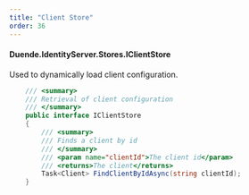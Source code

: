 ```yaml
---
title: "Client Store"
order: 36
---
```


#### Duende.IdentityServer.Stores.IClientStore

Used to dynamically load client configuration.

```cs
    /// <summary>
    /// Retrieval of client configuration
    /// </summary>
    public interface IClientStore
    {
        /// <summary>
        /// Finds a client by id
        /// </summary>
        /// <param name="clientId">The client id</param>
        /// <returns>The client</returns>
        Task<Client> FindClientByIdAsync(string clientId);
    }
```

